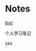 # Notes
[text](#a)  

个人学习笔记  























































<span id="a">yes</span>
